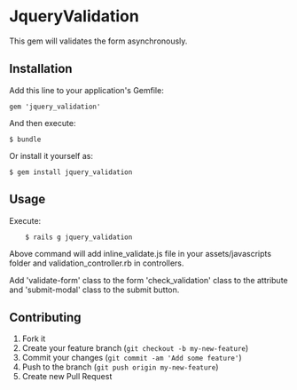 # JqueryValidation

This gem will validates the form asynchronously. 

## Installation

Add this line to your application's Gemfile:

    gem 'jquery_validation'

And then execute:

    $ bundle

Or install it yourself as:

    $ gem install jquery_validation

## Usage

Execute:

		$ rails g jquery_validation

Above command will add inline_validate.js file in your assets/javascripts folder and validation_controller.rb in controllers.

Add 'validate-form' class to the form 
'check_validation' class to the attribute 
and 'submit-modal' class to the submit button.

## Contributing

1. Fork it
2. Create your feature branch (`git checkout -b my-new-feature`)
3. Commit your changes (`git commit -am 'Add some feature'`)
4. Push to the branch (`git push origin my-new-feature`)
5. Create new Pull Request
